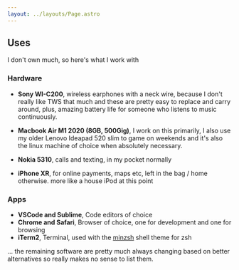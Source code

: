 ```yaml
---
layout: ../layouts/Page.astro
---
```


## Uses

I don't own much, so here's what I work with

### Hardware

- **Sony WI-C200**, wireless earphones with a neck wire, because I don't really like TWS that much and these are pretty easy to replace and carry around, plus, amazing battery life for someone who listens to music continuously.

- **Macbook Air M1 2020 (8GB, 500Gig)**, I work on this primarily, I also use my older Lenovo Ideapad 520 slim to game on weekends and it's also the linux machine of choice when absolutely necessary.

- **Nokia 5310**, calls and texting, in my pocket normally
- **iPhone XR**, for online payments, maps etc, left in the bag / home otherwise. more like a house iPod at this point

### Apps

- **VSCode and Sublime**, Code editors of choice
- **Chrome and Safari**, Browser of choice, one for development and one for browsing
- **iTerm2**, Terminal, used with the [minzsh](https://github.com/barelyhuman/minzsh) shell theme for zsh

... the remaining software are pretty much always changing based on better alternatives so really makes no sense to list them.
